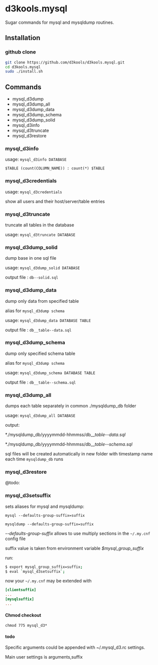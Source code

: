 
# d3kools.mysql

Sugar commands for mysql and mysqldump routines.

## Installation

### github clone
```bash
git clone https://github.com/d3kools/d3kools.mysql.git
cd d3kools.mysql
sudo ./install.sh
```

## Commands
* mysql_d3dump
* mysql_d3dump_all
* mysql_d3dump_data
* mysql_d3dump_schema
* mysql_d3dump_solid
* mysql_d3info
* mysql_d3truncate
* mysql_d3restore

### mysql_d3info
usage: `mysql_d3info DATABASE`

```$TABLE (count(COLUMN_NAME)) : count(*) $TABLE```

### mysql_d3credentials
usage: `mysql_d3credentials`

show all users and their host/server/table entries

### mysql_d3truncate
truncate all tables in the database

usage: `mysql_d3truncate DATABASE`

### mysql_d3dump_solid
dump base in one sql file

usage: `mysql_d3dump_solid DATABASE`

output file : `db--solid.sql`

### mysql_d3dump_data
dump only data from specified table

alias for `mysql_d3dump schema`

usage: `mysql_d3dump_data DATABASE TABLE`

output file : `db__table--data.sql`

### mysql_d3dump_schema
dump only specified schema table

alias for `mysql_d3dump schema`

usage: `mysql_d3dump_schema DATABASE TABLE`

output file : `db__table--schema.sql`

### mysql_d3dump_all
dumps each table separately in common ./mysqldump_db folder

usage: `mysql_d3dump_all DATABASE`

output:

*./mysqldump_db/yyyymmdd-hhmmss/db__*table--data.sql*

*./mysqldump_db/yyyymmdd-hhmmss/db__*table--schema.sql*

sql files will be created automatically in new folder with timestamp name each time `mysqldump_db` runs

### mysql_d3restore

@todo:

### mysql_d3setsuffix
sets aliases for mysql and mysqldump:

`mysql --defaults-group-suffix=suffix`

`mysqldump --defaults-group-suffix=suffix`

*--defaults-group-suffix* allows to use multiply sections in the `~/.my.cnf` config file

suffix value is taken from environment variable *$mysql_group_suffix*

run:

```bash
$ export mysql_group_suffix=suffix;
$ eval `mysql_d3setsuffix`;
```

now your `~/.my.cnf` may be extended with

```ini
[clientsuffix]
...
[mysqlsuffix]
...
```

#### Chmod checkout
`chmod 775 mysql_d3*`

#### todo

Specific arguments could be appended with ~/.mysql_d3.rc settings.

Main user settings is arguments,suffix

